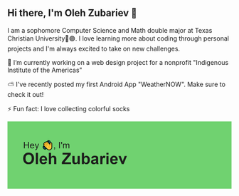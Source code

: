 ## Hi there, I'm Oleh Zubariev 👋

I am a sophomore Computer Science and Math double major at Texas Christian University🐸🟣. I love learning more about coding through personal projects and I'm always excited to take on new challenges. 

🔭 I’m currently working on a web design project for a nonprofit "Indigenous Institute of the Americas"

⛅ I've recently posted my first Android App "WeatherNOW". Make sure to check it out!

⚡ Fun fact: I love collecting colorful socks


[![MasterHead](header.png)](https://github.com/olehzu)

<!--
**olehzu/olehzu** is a ✨ _special_ ✨ repository because its `README.md` (this file) appears on your GitHub profile.

Here are some ideas to get you started:

- 🔭 I’m currently working on 
- 🌱 I’m currently learning ...
- 👯 I’m looking to collaborate on ...
- 🤔 I’m looking for help with ...
- 💬 Ask me about ...
- 📫 How to reach me: ...
- 😄 Pronouns: ...
- ⚡ Fun fact: ...
-->
